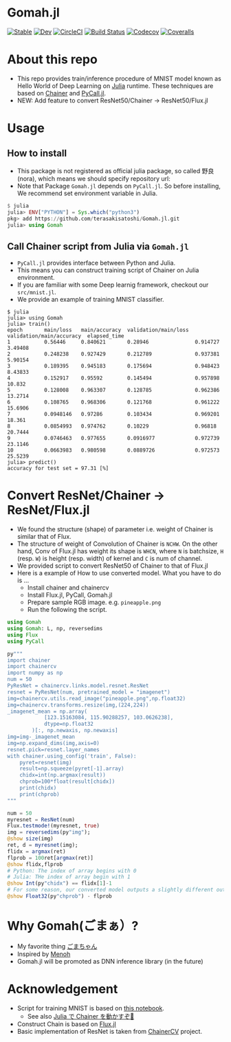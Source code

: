 # Gomah.jl

[![Stable](https://img.shields.io/badge/docs-stable-blue.svg)](https://terasakisatoshi.github.io/Gomah.jl/stable)
[![Dev](https://img.shields.io/badge/docs-dev-blue.svg)](https://terasakisatoshi.github.io/Gomah.jl/dev)
[![CircleCI](https://circleci.com/gh/terasakisatoshi/Gomah.jl/tree/master.svg?style=svg)](https://circleci.com/gh/terasakisatoshi/Gomah.jl/tree/master)
[![Build Status](https://travis-ci.org/terasakisatoshi/Gomah.jl.svg?branch=master)](https://travis-ci.org/terasakisatoshi/Gomah.jl)
[![Codecov](https://codecov.io/gh/terasakisatoshi/Gomah.jl/branch/master/graph/badge.svg)](https://codecov.io/gh/terasakisatoshi/Gomah.jl)
[![Coveralls](https://coveralls.io/repos/github/terasakisatoshi/Gomah.jl/badge.svg?branch=master)](https://coveralls.io/github/terasakisatoshi/Gomah.jl?branch=master)


# About this repo

- This repo provides train/inference procedure of MNIST model known as Hello World of Deep Learning on [Julia](https://julialang.org/) runtime.
These techniques are based on [Chainer](https://chainer.org/) and [PyCall.jl](https://github.com/JuliaPy/PyCall.jl).
- NEW: Add feature to convert ResNet50/Chainer -> ResNet50/Flux.jl

# Usage

## How to install
- This package is not registered as official julia package, so called 野良(nora), which means we should specify repository url:
- Note that Package `Gomah.jl` depends on `PyCall.jl`. So before installing, We recommend set environment variable in Julia.

```julia
$ julia
julia> ENV["PYTHON"] = Sys.which("python3")
pkg> add https://github.com/terasakisatoshi/Gomah.jl.git
julia> using Gomah
```

## Call Chainer script from Julia via `Gomah.jl`

- `PyCall.jl` provides interface between Python and Julia.
- This means you can construct training script of Chainer on Julia environment.
- If you are familiar with some Deep learnig framework, checkout our `src/mnist.jl`.
- We provide an example of training MNIST classifier.

```
$ julia
julia> using Gomah
julia> train()
epoch       main/loss   main/accuracy  validation/main/loss  validation/main/accuracy  elapsed_time
1           0.56446     0.840621       0.28946               0.914727                  3.49408       
2           0.248238    0.927429       0.212789              0.937381                  5.90154       
3           0.189395    0.945183       0.175694              0.948423                  8.43833       
4           0.152917    0.95592        0.145494              0.957898                  10.832        
5           0.128008    0.963307       0.128785              0.962386                  13.2714       
6           0.108765    0.968306       0.121768              0.961222                  15.6906       
7           0.0948146   0.97286        0.103434              0.969201                  18.361        
8           0.0854993   0.974762       0.10229               0.96818                   20.7444       
9           0.0746463   0.977655       0.0916977             0.972739                  23.1146       
10          0.0663983   0.980598       0.0889726             0.972573                  25.5239    
julia> predict()
accuracy for test set = 97.31 [%]
```

# Convert ResNet/Chainer -> ResNet/Flux.jl

- We found the structure (shape) of parameter i.e. weight of Chainer is similar that of Flux.
- The structure of weight of Convolution of Chainer is `NCHW`. On the other hand, Conv of Flux.jl has weight its shape is `WHCN`, where `N` is batchsize, `H` (resp. `W`) is height (resp. width) of kernel and `C` is num of channel.
- We provided script to convert ResNet50 of Chainer to that of Flux.jl
- Here is a example of How to use converted model. What you have to do is ...
  - Install chainer and chainercv
  - Install Flux.jl, PyCall, Gomah.jl
  - Prepare sample RGB image. e.g. `pineapple.png`
  - Run the following the script.

```julia
using Gomah
using Gomah: L, np, reversedims
using Flux
using PyCall

py"""
import chainer
import chainercv
import numpy as np
num = 50
PyResNet = chainercv.links.model.resnet.ResNet
resnet = PyResNet(num, pretrained_model = "imagenet")
img=chainercv.utils.read_image("pineapple.png",np.float32)
img=chainercv.transforms.resize(img,(224,224))
_imagenet_mean = np.array(
            [123.15163084, 115.90288257, 103.0626238],
            dtype=np.float32
        )[:, np.newaxis, np.newaxis]
img=img-_imagenet_mean
img=np.expand_dims(img,axis=0)
resnet.pick=resnet.layer_names
with chainer.using_config('train', False):
    pyret=resnet(img)
    result=np.squeeze(pyret[-1].array)
    chidx=int(np.argmax(result))
    chprob=100*float(result[chidx])
    print(chidx)
    print(chprob)
"""

num = 50
myresnet = ResNet(num)
Flux.testmode!(myresnet, true)
img = reversedims(py"img");
@show size(img)
ret, d = myresnet(img);
flidx = argmax(ret)
flprob = 100ret[argmax(ret)]
@show flidx,flprob
# Python: The index of array begins with 0
# Julia: THe index of array begin with 1
@show Int(py"chidx") == flidx[1]-1
# For some reason, our converted model outputs a slightly different output.
@show Float32(py"chprob") - flprob
```

# Why Gomah(ごまぁ）?

- My favorite thing [ごまちゃん](http://gogo-gomachan.com/)
- Inspired by [Menoh](https://github.com/pfnet-research/menoh)
- Gomah.jl will be promoted as DNN inference library (in the future)

# Acknowledgement

- Script for training MNIST is based on [this notebook](https://gist.github.com/regonn/d2acf5a20a1b3ec34d8e483af510b4a3).
  - See also [Julia で Chainer を動かすぞ💪](https://speakerdeck.com/regonn/julia-de-chainer-wodong-kasuzo?slide=2)
- Construct Chain is based on [Flux.jl](https://github.com/FluxML/Flux.jl)
- Basic implementation of ResNet is taken from [ChainerCV](https://github.com/chainer/chainercv) project.
